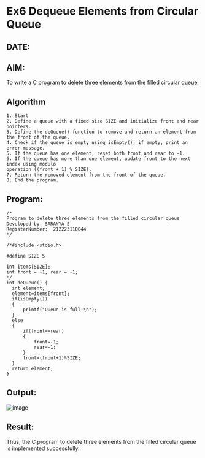# Ex6 Dequeue Elements from Circular Queue
## DATE:
## AIM:
To write a C program to delete three elements from the filled circular queue.

## Algorithm
```
1. Start 
2. Define a queue with a fixed size SIZE and initialize front and rear pointers. 
3. Define the deQueue() function to remove and return an element from the front of the queue. 
4. Check if the queue is empty using isEmpty(); if empty, print an error message. 
5. If the queue has one element, reset both front and rear to -1. 
6. If the queue has more than one element, update front to the next index using modulo 
operation ((front + 1) % SIZE). 
7. Return the removed element from the front of the queue. 
8. End the program.
```

## Program:
```
/*
Program to delete three elements from the filled circular queue
Developed by: SARANYA S
RegisterNumber:  212223110044
*/
```
```
/*#include <stdio.h>

#define SIZE 5

int items[SIZE];
int front = -1, rear = -1;
*/
int deQueue() {
  int element;
  element=items[front];
  if(isEmpty())
  {
      printf("Queue is full!\n");
  }
  else
  {
      if(front==rear)
      {
          front=-1;
          rear=-1;
      }
      front=(front+1)%SIZE;
  }
  return element;
}
```
## Output:
![image](https://github.com/user-attachments/assets/aa2d9afa-3135-4887-9eee-dd018afad88e)

## Result:
Thus, the C program to delete three elements from the filled circular queue is implemented successfully.

